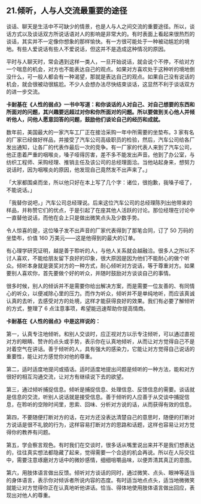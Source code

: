 ## 21.倾听，人与人交流最重要的途径
谈话、聊天是生活中不可缺少的情景，也是人与人之间交流的重要途径。所以，谈话方式以及谈话双方所说话语对人的影响是非常大的。有时表面上看起来很热烈的谈话，其实并不一定像你想象的那样愉快。有一方很可能处于一种被动尴尬的境地。有些人爱说话有些人不爱说话，但这并不是造成这种情况的原因。


平时与人聊天时，常会遇到这样一类人，一旦开始说话，就会说个不停，不给对方一个喘息的机会，对方也不能表达自己的观点。如果对方喜欢处于这种听的境地倒没什么，可一般人都会有一种渴望，那就是表达自己的观点。如果自己没有说话的机会，就会很被动很尴尬。不少人会想办法尽快结束谈话，这显然不利于谈话双方的进一步交流。


**卡耐基在《人性的弱点》一书中写道：和你谈话的人对自己、对自己想要的东西和所面对的问题，其兴趣要远超过对你和你所面对的问题。所以要做到关心他人并倾听他人，问他人愿意回答的问题，鼓励他们谈论自己的经历和成就。**


数年前，美国最大的一家汽车工厂正在接洽采购一年中所需要的坐垫布。3 家有名的厂家已经做好样品，并接受了汽车公司高级职员的检验，然后，汽车公司给各厂发出通知，让各厂的代表作最后一次的竞争。有一厂家的代表人来到了汽车公司，他正患着严重的咽喉炎，嗓子哑得厉害，差不多不能发出声音。他到了办公室，与纺织工程师、采购经理、推销主任及该公司的总经理面洽。当他站起身来，想努力说话时，因为咽喉炎的原因，他发现自己竟然发不出声来了。」


「大家都围桌而坐，所以他只好在本上写了几个字：诸位，很抱歉，我嗓子哑了，不能说话。」


「我替你说吧，」汽车公司总经理说。后来这位汽车公司的总经理陈列出他带来的样品，并称赞它们的优点，于是引起了在座其他人活跃的讨论。那位经理在讨论中一直替他说话，而他在会上只是做出微笑点头及少数手势。


令人惊喜的是，这位嗓子发不出声音的厂家代表得到了那笔合同，订了 50 万码的坐垫布，价值 160 万美元——这是他得到的最大的订单。


有心理学研究证明，越是善于聆听的人，与他人关系就会越融洽。很多人之所以不讨人喜欢，不能给朋友留下良好的印象，很大原因是因为他们不能耐心的做个听众。倾听本身就是褒奖对方的一种方式，耐心倾听对方说话，等于尊重对方。如果要别人喜欢你，首先要做个好的听众，并随时鼓励对方谈谈自己的事情。


很多时候，别人的倾诉并不是需要你给出解决方案，而是需要一位友善的、有同情心的听众，以便减除心里的压力。而作为听众，倾听并不是单纯地听，而应该真诚认真的去听，去感受对方的处境，这样才能获得良好的效果。我们有必要了解倾听的方式，整理了 6 点注意事项，希望能迅速帮助你提高情商。


**卡耐基在《人性的弱点》中是这样说的：**


第一，认真专注地倾听。和别人交谈时，应正视对方以示专注倾听，可以通过直视对方的眼睛、赞许的点头或手势，表示你在认真地倾听，从而让对方觉得自己不是对着空气在讲话。善于倾听的人，具有强大的感染力，它能让对方觉得自己说话的重要性，能让对方感觉你对他的尊重。


第二，适时适度地提问或插话。适时适度地提出问题是倾听的一种方法，能和对方很好的相互沟通交流，让对方有继续说下去的欲望。


第三，通过倾听捕捉信息。倾听是捕捉信息、处理信息、反馈信息的需要。谈话就是信息的交流，听别人说话就是接受信息。善于倾听的人应善于从交谈中捕捉信息，在聆听的空隙时间里，思索、回味、分析对方说的话，从而获得有效的信息。


第四，不要随便打断对方的话，在对方还没表达清楚自己的意思时，随便的打断对方说话是很不礼貌的行为，这样容易打断对方的思路和话题，这样也容易让对方觉得你的教养有问题。


第五，学会察言观色。有时我们在交谈时，很多话从嘴里说出来并不是我们想表达的，往往真实想法都隐藏了起来，觉得需要一个合适的机会再说。所以在人际交往中，需要注意琢磨对方话中的微妙感情，细细咀嚼品味，以便弄清其真正的意图。


第六，用肢体语言做出反馈。倾听对方谈话的同时，通过微笑、点头、眼神等适当的身体语言，表示你对倾诉者所说内容的态度。有时适当地点点头，适当地微微笑就能让对方觉得你正在认真地听他讲话。恰当、得体地使用肢体语言做出回应，表现出对他人的尊重。

